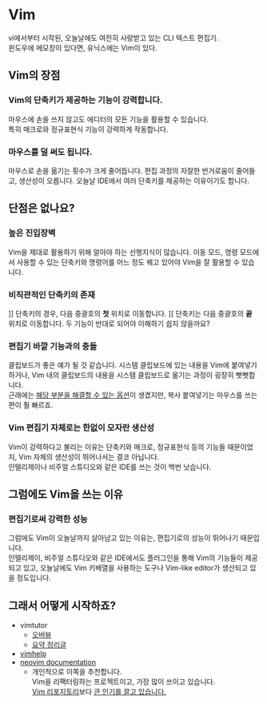 # Vim

vi에서부터 시작된, 오늘날에도 여전히 사랑받고 있는 CLI 텍스트 편집기.   
윈도우에 메모장이 있다면, 유닉스에는 Vim이 있다.

## Vim의 장점

### Vim의 단축키가 제공하는 기능이 강력합니다.

마우스에 손을 쓰지 않고도 에디터의 모든 기능을 활용할 수 있습니다.   
특히 매크로와 정규표현식 기능이 강력하게 작동합니다.

### 마우스를 덜 써도 됩니다.

마우스로 손을 옮기는 횟수가 크게 줄어듭니다. 편집 과정의 자잘한 번거로움이 줄어들고, 생산성이 오릅니다. 오늘날 IDE에서 여러 단축키를 제공하는 이유이기도 합니다.

## 단점은 없나요?

### 높은 진입장벽

Vim을 제대로 활용하기 위해 알아야 하는 선행지식이 많습니다. 이동 모드, 명령 모드에서 사용할 수 있는 단축키와 명령어를 어느 정도 꿰고 있어야 Vim을 잘 활용할 수 있습니다.

### 비직관적인 단축키의 존재

]] 단축키의 경우, 다음 중괄호의 **첫** 위치로 이동합니다. ][ 단축키는 다음 중괄호의 **끝** 위치로 이동합니다. 두 기능이 반대로 되어야 이해하기 쉽지 않을까요?

### 편집기 바깥 기능과의 충돌

클립보드가 좋은 예가 될 것 같습니다. 시스템 클립보드에 있는 내용을 Vim에 붙여넣기하거나, Vim 내의 클립보드의 내용을 시스템 클립보드로 옮기는 과정이 굉장히 뻣뻣합니다.   
근래에는 [해당 부분을 해결할 수 있는 옵션](https://blog.naver.com/nfwscho/220390257384)이 생겼지만, 복사 붙여넣기는 마우스를 쓰는 편이 훨 빠르죠. 

### Vim 편집기 자체로는 한없이 모자란 생산성

Vim이 강력하다고 불리는 이유는 단축키와 매크로, 정규표현식 등의 기능들 때문이었지, Vim 자체의 생산성이 뛰어나서는 결코 아닙니다.   
인텔리제이나 비주얼 스튜디오와 같은 IDE를 쓰는 것이 백번 낫습니다.

## 그럼에도 Vim을 쓰는 이유

### 편집기로써 강력한 성능

그럼에도 Vim이 오늘날까지 살아남고 있는 이유는, 편집기로의 성능이 뛰어나기 때문입니다.   
인텔리제이, 비주얼 스튜디오와 같은 IDE에서도 플러그인을 통해 Vim의 기능들이 제공되고 있고, 오늘날에도 Vim 키배열을 사용하는 도구나 Vim-like editor가 생산되고 있을 정도입니다.

## 그래서 어떻게 시작하죠?

- vimtutor
  - [오버뷰](https://dgkim5360.tistory.com/entry/vim-tutorial-vimtutor-summary)
  - [요약 정리글](https://devfon.tistory.com/64)
- [vimhelp](https://vimhelp.org/)
- [neovim documentation](https://neovim.io/doc/user/)
  - 개인적으로 이쪽을 추천합니다.   
  Vim을 리팩터링하는 프로젝트이고, 가장 많이 쓰이고 있습니다.   
  [Vim 리포지토리](https://github.com/vim/vim)보다 [큰 인기를 끌고 있습니다.](https://github.com/neovim/neovim)